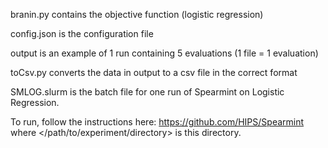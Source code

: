 branin.py contains the objective function (logistic regression)

config.json is the configuration file

output is an example of 1 run containing 5 evaluations (1 file = 1 evaluation) 

toCsv.py converts the data in output to a csv file in the correct format

SMLOG.slurm is the batch file for one run of Spearmint on Logistic Regression.

To run, follow the instructions here: https://github.com/HIPS/Spearmint where </path/to/experiment/directory> is this directory. 

